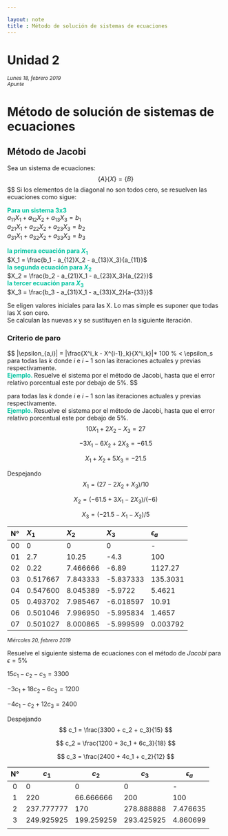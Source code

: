 ```yaml
---

layout: note
title : Método de solución de sistemas de ecuaciones
---
```

# Unidad 2
<small>*Lunes 18, febrero 2019  
Apunte*</small>

# Método de solución de sistemas de ecuaciones

## Método de Jacobi
Sea un sistema de ecuaciones:
$$
\{A\}\{X\} = \{B\}
$$
$$
Si los elementos de la diagonal no son todos cero, se resuelven las ecuaciones como sigue:

<span style="color:#02c3a0; font-weight:bold;"> Para un sistema 3x3</span>  
$a_{11}X_1 + a_{12}X_2 + a_{13}X_3 = b_1​$  
$a_{21}X_1 + a_{22}X_2 + a_{23}X_3 = b_2​$  
$a_{31}X_1 + a_{32}X_2 + a_{33}X_3 = b_3​$  

<span style="color:#02c3a0; font-weight:bold;"> la primera ecuación para $X_1​$</span>  
$X_1 = \frac{b_1 - a_{12}X_2 - a_{13}X_3}{a_{11}}​$  
<span style="color:#02c3a0; font-weight:bold;"> la segunda ecuación para $X_2​$</span>  
$X_2 = \frac{b_2 - a_{21}X_1 - a_{23}X_3}{a_{22}}​$  
<span style="color:#02c3a0; font-weight:bold;"> la tercer ecuación para $X_3​$</span>  
$X_3 = \frac{b_3 - a_{31}X_1 - a_{33}X_2}{a-{33}}​$

Se eligen valores iniciales para las X. Lo mas simple es suponer que todas las X son cero.  
Se calculan las nuevas $x$ y se sustituyen en la siguiente iteración.

### Criterio de paro
$$
|\epsilon_{a,i}| = |\frac{X^i_k - X^{i-1}_k}{X^i_k}|* 100 \% < \epsilon_s
para todas las $k$ donde $i$ e $i-1$ son las iteraciones actuales y previas respectivamente.  
<span style="color:#02c3a0; font-weight:bold;"> Ejemplo. </span> Resuelve el sistema por el método de Jacobi, hasta que el error relativo porcentual este por debajo de 5%.
$$

para todas las $k$ donde $i$ e $i-1​$ son las iteraciones actuales y previas respectivamente.  
<span style="color:#02c3a0; font-weight:bold;"> Ejemplo. </span> Resuelve el sistema por el método de Jacobi, hasta que el error relativo porcentual este por debajo de 5%.  
$$
10X_1 + 2X_2 - X_3 = 27
$$

$$
-3X_1 - 6X_2 + 2X_3 = -61.5
$$

$$
X_1 + X_2 + 5X_3 = -21.5
$$

Despejando  
$$
X_1 = (27 - 2X_2 + X_3) / 10
$$

$$
X_2 = (-61.5 + 3X_1 - 2X_3) / (-6)
$$

$$
X_3 = (-21.5 - X_1 - X_2) / 5
$$



| N° | $X_1$ | $X_2$ | $X_3$ | $\epsilon_a$ |
| :- | :- | :- | :- | :- |
| 00 | 0 | 0 | 0 | - |
| 01 | 2.7 | 10.25 | -4.3 | 100 |
| 02 | 0.22 | 7.466666 | -6.89 | 1127.27 |
| 03 | 0.517667 | 7.843333 | -5.837333 | 135.3031 |
| 04 | 0.547600 | 8.045389 | -5.9722 | 5.4621 |
| 05 | 0.493702 | 7.985467 | -6.018597 | 10.91 |
| 06 | 0.501046 | 7.996950 | -5.995834 | 1.4657 |
| 07 | 0.501027 | 8.000865 | -5.999599 | 0.003792 |

<small>*Miércoles 20, febrero 2019*</small>

Resuelve el siguiente sistema de ecuaciones con el método de *Jacobi* para $\epsilon = 5 \%$ 

$15c_1 - c_2 - c_3 = 3300$

$-3c_1 + 18c_2 -6c_3 = 1200$

$-4c_1 - c_2 + 12c_3 = 2400$

Despejando
$$
c_1 = \frac{3300 + c_2 + c_3}{15}
$$

$$
c_2 = \frac{1200 + 3c_1 + 6c_3}{18}
$$

$$
c_3 = \frac{2400 + 4c_1 + c_2}{12}
$$

|  N°  | $c_1$      | $c_2$      | $c_3$      | $\epsilon_a$ |
| :--: | ---------- | ---------- | ---------- | ------------ |
|  0   | 0          | 0          | 0          | -            |
|  1   | 220        | 66.666666  | 200        | 100          |
|  2   | 237.777777 | 170        | 278.888888 | 7.476635     |
|  3   | 249.925925 | 199.259259 | 293.425925 | 4.860699     |
|      |            |            |            |              |




